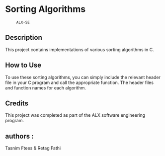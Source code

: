 # Sorting Algorithms
         ALX-SE
## Description

This project contains implementations of various sorting algorithms in C.
 
## How to Use

To use these sorting algorithms, you can simply include the relevant header file in your C program and call the appropriate function. The header files and function names for each algorithm.

## Credits

This project was completed as part of the ALX software engineering program.

## authors : 
  Tasnim Ftees & Retag Fathi
